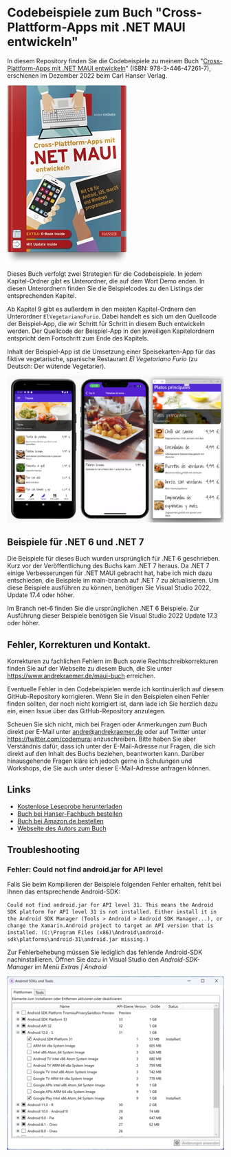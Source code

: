 # Codebeispiele zum Buch "Cross-Plattform-Apps mit .NET MAUI entwickeln"
In diesem Repository finden Sie die Codebeispiele zu meinem Buch 
"[Cross-Plattform-Apps mit .NET MAUI entwickeln](https://www.hanser-kundencenter.de/fachbuch/artikel/9783446472617)" (ISBN: 
978-3-446-47261-7), erschienen im Dezember 2022 beim Carl Hanser Verlag.

![Buchcover: Cross-Plattform-Apps mit .NET MAUI entwickeln](./images/maui-buch.jpg)

Dieses Buch verfolgt zwei Strategien für die Codebeispiele. In jedem Kapitel-Ordner gibt es Unterordner, die auf dem Wort Demo enden. In diesen Unterordnern finden Sie die Beispielcodes zu den Listings der entsprechenden Kapitel.

Ab Kapitel 9 gibt es außerdem in den meisten Kapitel-Ordnern den Unterordner `ElVegetarianoFurio`. Dabei handelt es sich um den Quellcode der Beispiel-App, die wir Schritt für Schritt in diesem Buch entwickeln werden. Der Quellcode der Beispiel-App in den jeweiligen Kapitelordnern entspricht dem Fortschritt zum Ende des Kapitels.

Inhalt der Beispiel-App ist die Umsetzung einer Speisekarten-App für das fiktive vegetarische, spanische Restaurant *El Vegetariano Furio* (zu Deutsch: Der wütende Vegetarier).

![Screenshot der Beispiel-App Ell Vegetariano Furio unter Android, iOS und Windows](./images/el-vegetariano-furio-sample-app.png)

## Beispiele für .NET 6 und .NET 7

Die Beispiele für dieses Buch wurden ursprünglich für .NET 6 geschrieben. Kurz vor der Veröffentlichung des Buchs kam .NET 7 heraus. Da .NET 7 einige Verbesserungen für .NET MAUI gebracht hat, habe ich mich dazu entschieden, die Beispiele im main-branch auf .NET 7 zu aktualisieren. Um diese Beispiele ausführen zu können, benötigen Sie Visual Studio 2022, Update 17.4 oder höher.

Im Branch net-6 finden Sie die ursprünglichen .NET 6 Beispiele. Zur Ausführung dieser Beispiele benötigen Sie Visual Studio 2022 Update 17.3 oder höher.

## Fehler, Korrekturen und Kontakt.
Korrekturen zu fachlichen Fehlern im Buch sowie Rechtschreibkorrekturen finden Sie auf der Webseite zu diesem Buch, die Sie unter https://www.andrekraemer.de/maui-buch erreichen.

Eventuelle Fehler in den Codebeispielen werde ich kontinuierlich auf diesem GitHub-Repository korrigieren. 
Wenn Sie in den Beispielen einen Fehler finden sollten, der noch nicht korrigiert ist, dann lade ich Sie herzlich dazu ein, einen Issue über das GitHub-Repository anzulegen.

Scheuen Sie sich nicht, mich bei Fragen oder Anmerkungen zum Buch direkt per E-Mail unter andre@andrekraemer.de oder auf Twitter unter https://twitter.com/codemurai anzuschreiben.
Bitte haben Sie aber Verständnis dafür, dass ich unter der E-Mail-Adresse nur Fragen, die sich direkt auf den Inhalt des Buchs beziehen, beantworten kann.
Darüber hinausgehende Fragen kläre ich jedoch gerne in Schulungen und Workshops, die Sie auch unter dieser E-Mail-Adresse anfragen können.

## Links

- [Kostenlose Leseprobe herunterladen](https://files.hanser.de/Files/Article/ARTK_LPR_9783446472617_0001.pdf)
- [Buch bei Hanser-Fachbuch bestellen](https://www.hanser-kundencenter.de/fachbuch/artikel/9783446472617)
- [Buch bei Amazon.de bestellen](https://www.amazon.de/Cross-Plattform-Apps-NET-MAUI-entwickeln-programmieren/dp/3446472614/)
- [Webseite des Autors zum Buch](https://www.andrekraemer.de/maui-buch)

## Troubleshooting

### Fehler: Could not find android.jar for API level
Falls Sie beim Kompilieren der Beispiele folgenden Fehler erhalten, fehlt bei Ihnen das entsprechende Android-SDK:

```
Could not find android.jar for API level 31. This means the Android SDK platform for API level 31 is not installed. Either install it in the Android SDK Manager (Tools > Android > Android SDK Manager...), or change the Xamarin.Android project to target an API version that is installed. (C:\Program Files (x86)\Android\android-sdk\platforms\android-31\android.jar missing.)
```

Zur Fehlerbehebung müssen Sie lediglich das fehlende Android-SDK nachinstallieren. Öffnen Sie dazu in Visual Studio den *Android-SDK-Manager* im Menü *Extras | Android*

![Installation des fehlenden Android SDK](./images/install-android-sdk-manager.png)